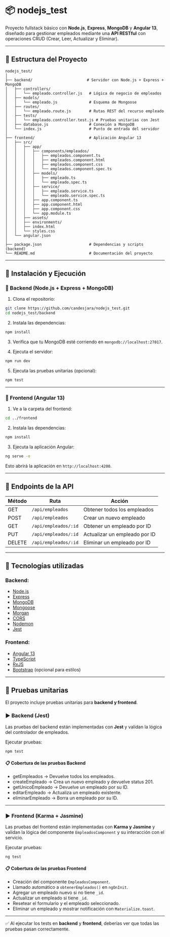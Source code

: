 # 📦 nodejs_test

Proyecto fullstack básico con **Node.js**, **Express**, **MongoDB** y **Angular 13**, diseñado para gestionar empleados mediante una **API RESTful** con operaciones CRUD (Crear, Leer, Actualizar y Eliminar).

---

## 📁 Estructura del Proyecto

```
nodejs_test/
│
├── backend/                        # Servidor con Node.js + Express + MongoDB
│   ├── controllers/
│   │   └── empleado.controller.js   # Lógica de negocio de empleados
│   ├── models/
│   │   └── empleado.js              # Esquema de Mongoose
│   ├── routes/
│   │   └── empleado.route.js        # Rutas REST del recurso empleado
│   ├── tests/
│   │   └── empleado.controller.test.js # Pruebas unitarias con Jest
│   ├── database.js                  # Conexión a MongoDB
│   └── index.js                     # Punto de entrada del servidor
│
├── frontend/                        # Aplicación Angular 13
│   ├── src/
│   │   ├── app/
│   │   │   ├── components/empleados/
│   │   │   │   ├── empleados.component.ts
│   │   │   │   ├── empleados.component.html
│   │   │   │   ├── empleados.component.css
│   │   │   │   └── empleados.component.spec.ts
│   │   │   ├── models/
│   │   │   │   ├── empleado.ts
│   │   │   │   └── empleado.spec.ts
│   │   │   ├── service/
│   │   │   │   ├── empleado.service.ts
│   │   │   │   └── empleado.service.spec.ts
│   │   │   ├── app.component.ts
│   │   │   ├── app.component.html
│   │   │   ├── app.component.css
│   │   │   └── app.module.ts
│   │   ├── assets/
│   │   ├── environments/
│   │   ├── index.html
│   │   └── styles.css
│   └── angular.json
│
├── package.json                     # Dependencias y scripts (backend)
└── README.md                        # Documentación del proyecto
```

---

## 🚀 Instalación y Ejecución

### 🔹 Backend (Node.js + Express + MongoDB)

1. Clona el repositorio:

```bash
git clone https://github.com/candesjara/nodejs_test.git
cd nodejs_test/backend
```

2. Instala las dependencias:

```bash
npm install
```

3. Verifica que tu MongoDB esté corriendo en `mongodb://localhost:27017`.

4. Ejecuta el servidor:

```bash
npm run dev
```

5. Ejecuta las pruebas unitarias (opcional):

```bash
npm test
```

---

### 🔹 Frontend (Angular 13)

1. Ve a la carpeta del frontend:

```bash
cd ../frontend
```

2. Instala las dependencias:

```bash
npm install
```

3. Ejecuta la aplicación Angular:

```bash
ng serve -o
```

Esto abrirá la aplicación en `http://localhost:4200`.

---

## 📡 Endpoints de la API

| Método | Ruta                  | Acción                          |
|--------|-----------------------|----------------------------------|
| GET    | `/api/empleados`      | Obtener todos los empleados      |
| POST   | `/api/empleados`      | Crear un nuevo empleado          |
| GET    | `/api/empleados/:id`  | Obtener un empleado por ID       |
| PUT    | `/api/empleados/:id`  | Actualizar un empleado por ID    |
| DELETE | `/api/empleados/:id`  | Eliminar un empleado por ID      |

---

## 🧰 Tecnologías utilizadas

### Backend:
- [Node.js](https://nodejs.org/)
- [Express](https://expressjs.com/)
- [MongoDB](https://www.mongodb.com/)
- [Mongoose](https://mongoosejs.com/)
- [Morgan](https://www.npmjs.com/package/morgan)
- [CORS](https://www.npmjs.com/package/cors)
- [Nodemon](https://www.npmjs.com/package/nodemon)
- [Jest](https://jestjs.io/)

### Frontend:
- [Angular 13](https://angular.io/)
- [TypeScript](https://www.typescriptlang.org/)
- [RxJS](https://rxjs.dev/)
- [Bootstrap](https://getbootstrap.com/) (opcional para estilos)

---

## 🧪 Pruebas unitarias

El proyecto incluye pruebas unitarias para **backend y frontend**.

### ▶️ Backend (Jest)

Las pruebas del backend están implementadas con **Jest** y validan la lógica del controlador de empleados.

Ejecutar pruebas:

```bash
npm test
```

#### 📋 Cobertura de las pruebas Backend

- getEmpleados → Devuelve todos los empleados.
- createEmpleado → Crea un nuevo empleado y devuelve status 201.
- getUnicoEmpleado → Devuelve un empleado por su ID.
- editarEmpleado → Actualiza un empleado existente.
- eliminarEmpleado → Borra un empleado por su ID.

---

### ▶️ Frontend (Karma + Jasmine)

Las pruebas del frontend están implementadas con **Karma y Jasmine** y validan la lógica del componente `EmpleadosComponent` y su interacción con el servicio.

Ejecutar pruebas:

```bash
ng test
```

#### 📋 Cobertura de las pruebas Frontend

- Creación del componente `EmpleadosComponent`.
- Llamado automático a `obtenerEmpleados()` en `ngOnInit`.
- Agregar un empleado nuevo si no tiene `_id`.
- Actualizar un empleado si tiene `_id`.
- Resetear el formulario y el empleado seleccionado.
- Eliminar un empleado y mostrar notificación con `Materialize.toast`.

---

✅ Al ejecutar los tests en **backend** y **frontend**, deberías ver que todas las pruebas pasan correctamente.
